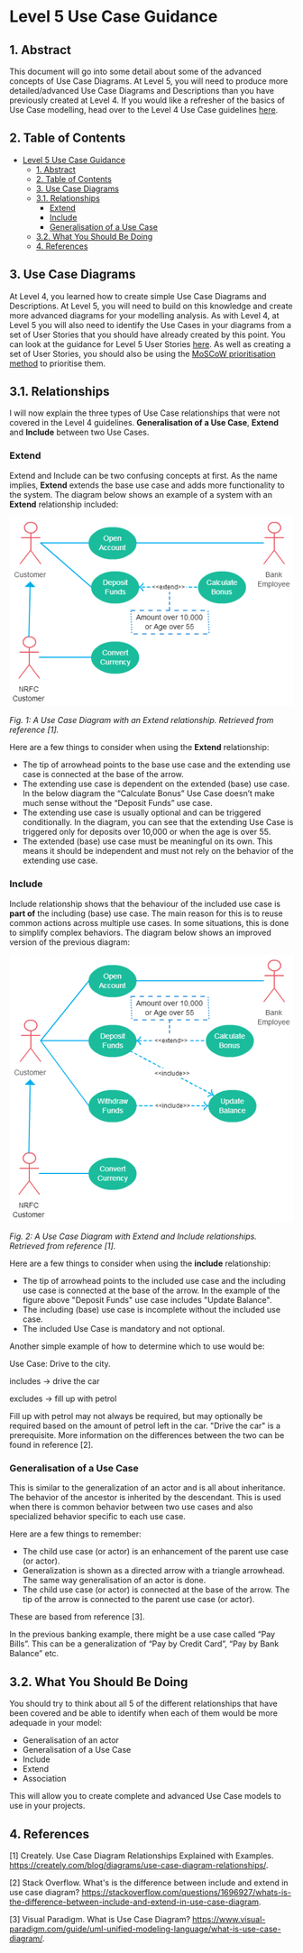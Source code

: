 # Level 5 Use Case Guidance

## 1. Abstract

This document will go into some detail about some of the advanced concepts of Use Case Diagrams. At Level 5, you will need to produce more detailed/advanced Use Case Diagrams and Descriptions than you have previously created at Level 4.
If you would like a refresher of the basics of Use Case modelling, head over to the Level 4 Use Case guidelines [here](../level4/level_4_use_case_guidance.md).

## 2. Table of Contents

- [Level 5 Use Case Guidance](#level-5-use-case-guidance)
  - [1. Abstract](#1-abstract)
  - [2. Table of Contents](#2-table-of-contents)
  - [3. Use Case Diagrams](#3-use-case-diagrams)
  - [3.1. Relationships](#31-relationships)
    - [Extend](#extend)
    - [Include](#include)
    - [Generalisation of a Use Case](#generalisation-of-a-use-case)
  - [3.2. What You Should Be Doing](#32-what-you-should-be-doing)
  - [4. References](#4-references)
  
## 3. Use Case Diagrams

At Level 4, you learned how to create simple Use Case Diagrams and Descriptions. At Level 5, you will need to build on this knowledge and create more advanced diagrams for your modelling analysis.
As with Level 4, at Level 5 you will also need to identify the Use Cases in your diagrams from a set of User Stories that you should have already created by this point. You can look at the guidance for Level 5 User Stories [here](level-5-user-stories.md).
As well as creating a set of User Stories, you should also be using the [MoSCoW prioritisation method](moscow_prioritisation_method.md) to prioritise them.

## 3.1. Relationships

I will now explain the three types of Use Case relationships that were not covered in the Level 4 guidelines. **Generalisation of a Use Case**, **Extend** and **Include** between two Use Cases.

### Extend

Extend and Include can be two confusing concepts at first. As the name implies, **Extend** extends the base use case and adds more functionality to the system. The diagram below shows an example of a system with an **Extend** relationship included:

![A Use Case Diagram with Extend relationship](../images/extend.png)

*Fig. 1: A Use Case Diagram with an Extend relationship. Retrieved from reference [1].*

Here are a few things to consider when using the **Extend** relationship:

- The tip of arrowhead points to the base use case and the extending use case is connected at the base of the arrow.
- The extending use case is dependent on the extended (base) use case. In the below diagram the “Calculate Bonus” Use Case doesn’t make much sense without the “Deposit Funds” use case.
- The extending use case is usually optional and can be triggered conditionally. In the diagram, you can see that the extending Use Case is triggered only for deposits over 10,000 or when the age is over 55.
- The extended (base) use case must be meaningful on its own. This means it should be independent and must not rely on the behavior of the extending use case.

### Include

Include relationship shows that the behaviour of the included use case is **part of** the including (base) use case. The main reason for this is to reuse common actions across multiple use cases. In some situations, this is done to simplify complex behaviors. The diagram below shows an improved version of the previous diagram:

![A Use Case Diagram with Extend relationship](../images/include.png)

*Fig. 2: A Use Case Diagram with Extend and Include relationships. Retrieved from reference [1].*

Here are a few things to consider when using the **include** relationship:

- The tip of arrowhead points to the included use case and the including use case is connected at the base of the arrow. In the example of the figure above "Deposit Funds" use case includes "Update Balance".
- The including (base) use case is incomplete without the included use case.
- The included Use Case is mandatory and not optional.

Another simple example of how to determine which to use would be:

Use Case: Drive to the city.

includes -> drive the car

excludes -> fill up with petrol

Fill up with petrol may not always be required, but may optionally be required based on the amount of petrol left in the car. "Drive the car" is a prerequisite.
More information on the differences between the two can be found in reference [2].

### Generalisation of a Use Case

This is similar to the generalization of an actor and is all about inheritance. The behavior of the ancestor is inherited by the descendant. This is used when there is common behavior between two use cases and also specialized behavior specific to each use case.

Here are a few things to remember:

- The child use case (or actor) is an enhancement of the parent use case (or actor).
- Generalization is shown as a directed arrow with a triangle arrowhead. The same way generalisation of an actor is done.
- The child use case (or actor) is connected at the base of the arrow. The tip of the arrow is connected to the parent use case (or actor).

These are based from reference [3].

In the previous banking example, there might be a use case called “Pay Bills”. This can be a generalization of “Pay by Credit Card”, “Pay by Bank Balance” etc.

## 3.2. What You Should Be Doing

You should try to think about all 5 of the different relationships that have been covered and be able to identify when each of them would be more adequade in your model:

- Generalisation of an actor
- Generalisation of a Use Case
- Include
- Extend
- Association

This will allow you to create complete and advanced Use Case models to use in your projects.

## 4. References

[1] Creately. Use Case Diagram Relationships Explained with Examples. <https://creately.com/blog/diagrams/use-case-diagram-relationships/>.

[2] Stack Overflow. What's is the difference between include and extend in use case diagram? <https://stackoverflow.com/questions/1696927/whats-is-the-difference-between-include-and-extend-in-use-case-diagram>.

[3] Visual Paradigm. What is Use Case Diagram? <https://www.visual-paradigm.com/guide/uml-unified-modeling-language/what-is-use-case-diagram/>.


